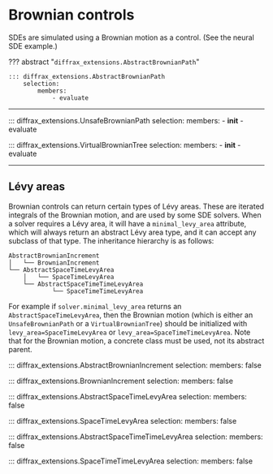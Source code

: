 # Brownian controls

SDEs are simulated using a Brownian motion as a control. (See the neural SDE example.)

??? abstract "`diffrax_extensions.AbstractBrownianPath`"

    ::: diffrax_extensions.AbstractBrownianPath
        selection:
            members:
                - evaluate

---

::: diffrax_extensions.UnsafeBrownianPath
    selection:
        members:
            - __init__
            - evaluate

::: diffrax_extensions.VirtualBrownianTree
    selection:
        members:
            - __init__
            - evaluate

---

## Lévy areas

Brownian controls can return certain types of Lévy areas. These are iterated integrals
of the Brownian motion, and are used by some SDE solvers. When a solver requires a 
Lévy area, it will have a `minimal_levy_area` attribute, which will always return an
abstract Lévy area type, and it can accept any subclass of that type.
The inheritance hierarchy is as follows:
```
AbstractBrownianIncrement
│   └── BrownianIncrement
└── AbstractSpaceTimeLevyArea
    │   └── SpaceTimeLevyArea
    └── AbstractSpaceTimeTimeLevyArea
            └── SpaceTimeTimeLevyArea
```
For example if `solver.minimal_levy_area` returns an `AbstractSpaceTimeLevyArea`, then
the Brownian motion (which is either an `UnsafeBrownianPath` or 
a `VirtualBrownianTree`) should be initialized with `levy_area=SpaceTimeLevyArea` or 
`levy_area=SpaceTimeTimeLevyArea`. Note that for the Brownian motion,
a concrete class must be used, not its abstract parent.

::: diffrax_extensions.AbstractBrownianIncrement
    selection:
        members: false

::: diffrax_extensions.BrownianIncrement
    selection:
        members: false

::: diffrax_extensions.AbstractSpaceTimeLevyArea
    selection:
        members: false

::: diffrax_extensions.SpaceTimeLevyArea
    selection:
        members: false

::: diffrax_extensions.AbstractSpaceTimeTimeLevyArea
    selection:
        members: false

::: diffrax_extensions.SpaceTimeTimeLevyArea
    selection:
        members: false